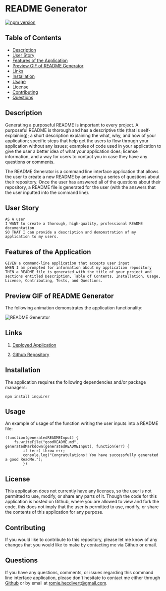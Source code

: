 # README Generator

[![npm version](https://badge.fury.io/js/%40angular%2Fcore.svg)](https://badge.fury.io/js/%40angular%2Fcore)

## Table of Contents
*  [Description](#description)
*  [User Story](#user-story)
*  [Features of the Application](#features-of-the-application)
*  [Preview GIF of README Generator](#preview-GIF-of-README-generator)
*  [Links](#links)
*  [Installation](#installation)
*  [Usage](#usage)
*  [License](#license)
*  [Contributing](#contributing)
*  [Questions](#questions)

## Description
Generating a purposeful README is important to every project. A purposeful README is thorough and has a descriptive title (that is self-explaining); a short description explaining the what, why, and how of your application; specific steps that help get the users to flow through your application without any issues; examples of code used in your application to give the user a better idea of what your application does; license information, and a way for users to contact you in case they have any questions or comments. 

The README Generator is a command line interface application that allows the user to create a new README by answering a series of questions about their repository. Once the user has answered all of the questions about their repository, a README file is generated for the user (with the answers that the user inputted into the command line).

## User Story
~~~
AS A user   
I WANT to create a thorough, high-quality, professional README documentation  
SO THAT I can provide a description and demonstration of my application to my users.
~~~

## Features of the Application
~~~
GIVEN a command-line application that accepts user input  
WHEN I am prompted for information about my application repository  
THEN a README file is generated with the title of your project and sections entitled Description, Table of Contents, Installation, Usage, License, Contributing, Tests, and Questions.
~~~

## Preview GIF of README Generator

The following animation demonstrates the application functionality:

![README Generator](https://github.com/rh9891/READMEGenerator/blob/master/assets/images/README-Generator.gif)

## Links

1. [Deployed Application](https://rh9891.github.io/READMEGenerator)

2. [Github Repository](https://github.com/rh9891/READMEGenerator)

## Installation

The application requires the following dependencies and/or package managers:
~~~
npm install inquirer
~~~

## Usage

An example of usage of the function writing the user inputs into a README file:
~~~
(function(generatedREADMEInput) {
    fs.writeFile("goodREADME.md", generatedMarkdown(generatedREADMEInput), function(err) {
        if (err) throw err;
        console.log("Congratulations! You have successfully generated a good ReadMe.");
        })
~~~

## License

This application does not currently have any licenses, so the user is not permitted to use, modify, or share any parts of it. Though the code for this application is hosted on Github, where you are allowed to view and fork the code, this does not imply that the user is permitted to use, modify, or share the contents of this application for any purpose.

## Contributing

If you would like to contribute to this repository, please let me know of any changes that you would like to make by contacting me via Github or email.

## Questions

If you have any questions, comments, or issues regarding this command line interface application, please don't hesitate to contact me either through [Github](https://github.com/rh9891) or by email at <romie.hecdivert@gmail.com>.

